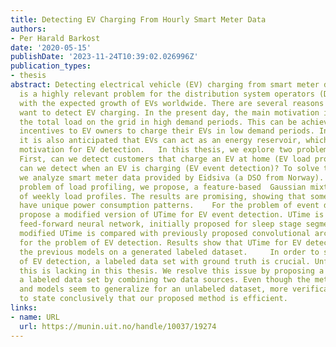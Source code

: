 ```yaml
---
title: Detecting EV Charging From Hourly Smart Meter Data
authors:
- Per Harald Barkost
date: '2020-05-15'
publishDate: '2023-11-24T10:39:02.026996Z'
publication_types:
- thesis
abstract: Detecting electrical vehicle (EV) charging from smart meter data (EV detection)
  is a highly relevant problem for the distribution system operators (DSOs), especially
  with the expected growth of EVs worldwide. There are several reasons why DSOs may
  want to detect EV charging. In the present day, the main motivation is to reduce
  the total load on the grid in high demand periods. This can be achieved by giving
  incentives to EV owners to charge their EVs in low demand periods. In the future,
  it is also anticipated that EVs can act as an energy reservoir, which can be a further
  motivation for EV detection.   In this thesis, we explore two problems of EV detection.
  First, can we detect customers that charge an EV at home (EV load profiling)? Second,
  can we detect when an EV is charging (EV event detection)? To solve these problems,
  we analyze smart meter data provided by Eidsiva (a DSO from Norway).    For the
  problem of load profiling, we propose, a feature-based  Gaussian mixture modeling
  of weekly load profiles. The results are promising, showing that some EV owners
  have unique power consumption patterns.    For the problem of event detection, we
  propose a modified version of UTime for EV event detection. UTime is a fully convolutional
  feed-forward neural network, initially proposed for sleep stage segmentation. The
  modified UTime is compared with previously proposed convolutional architectures
  for the problem of EV detection. Results show that UTime for EV detection outperforms
  the previous models on a generated labeled dataset.     In order to solve the problem
  of EV detection, a labeled data set with ground truth is crucial. Unfortunately,
  this is lacking in this thesis. We resolve this issue by proposing a method of generating
  a labeled data set by combining two data sources. Even though the method show promise
  and models seem to generalize for an unlabeled dataset, more verification is needed
  to state conclusively that our proposed method is efficient.
links:
- name: URL
  url: https://munin.uit.no/handle/10037/19274
---
```

